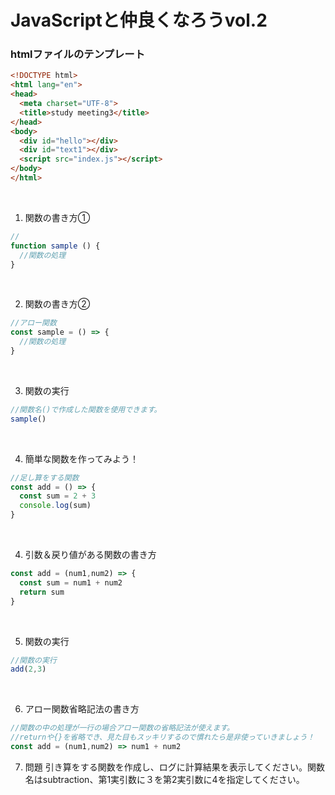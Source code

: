 # JavaScriptと仲良くなろうvol.2

### htmlファイルのテンプレート

```html
<!DOCTYPE html>
<html lang="en">
<head>
  <meta charset="UTF-8">
  <title>study meeting3</title>
</head>
<body>
  <div id="hello"></div>
  <div id="text1"></div>
  <script src="index.js"></script>
</body>
</html>
```

<br/>

1. 関数の書き方①

```javascript
//
function sample () {
  //関数の処理
}
```
<br/>

2. 関数の書き方②

```javascript
//アロー関数
const sample = () => {
  //関数の処理
}

```
<br/>

3. 関数の実行

```javascript
//関数名()で作成した関数を使用できます。
sample()
```

<br/>

4. 簡単な関数を作ってみよう！
```javascript 
//足し算をする関数
const add = () => {
  const sum = 2 + 3
  console.log(sum)
}
```
<br/>

4. 引数＆戻り値がある関数の書き方

```javascript 
const add = (num1,num2) => {
  const sum = num1 + num2
  return sum
}
```
<br/>

5. 関数の実行

```javascript 
//関数の実行
add(2,3)
```

<br/>

6. アロー関数省略記法の書き方
```javascript 
//関数の中の処理が一行の場合アロー関数の省略記法が使えます。
//returnや{}を省略でき、見た目もスッキリするので慣れたら是非使っていきましょう！
const add = (num1,num2) => num1 + num2
```

7. 問題 引き算をする関数を作成し、ログに計算結果を表示してください。関数名はsubtraction、第1実引数に３を第2実引数に4を指定してください。

